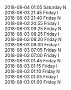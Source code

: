 2018-08-04 01:05 Saturday  N  
2018-08-03 21:45 Friday  I  
2018-08-03 21:40 Friday  N  
2018-08-03 20:55 Friday  I  
2018-08-03 09:25 Friday  N  
2018-08-03 08:25 Friday  I  
2018-08-03 08:20 Friday  N  
2018-08-03 08:00 Friday  I  
2018-08-03 07:05 Friday  N  
2018-08-03 07:00 Friday  I  
2018-08-03 01:45 Friday  N  
2018-08-03 01:15 Friday  I  
2018-08-03 01:10 Friday  N  
2018-08-03 01:05 Friday  I  
2018-08-03 01:00 Friday  N  
